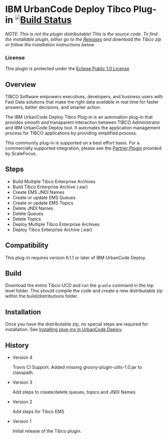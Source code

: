 # IBM UrbanCode Deploy Tibco Plug-in [![Build Status](https://travis-ci.org/IBM-UrbanCode/Tibco-UCD.svg?branch=master)](https://travis-ci.org/IBM-UrbanCode/Tibco-UCD)


*NOTE: This is not the plugin distributable! This is the source code. To find the
installable plugin, either go to the [Releases](https://github.com/IBM-UrbanCode/Tibco-UCD/releases)
and download the Tibco zip or follow the installation instructions below.*

### License
This plugin is protected under the [Eclipse Public 1.0 License](http://www.eclipse.org/legal/epl-v10.html)

## Overview

TIBCO Software empowers executives, developers, and business users with Fast Data solutions that make the right data available in real time for faster answers, better decisions, and smarter action.

The IBM UrbanCode Deploy Tibco Plug-in is an automation plug-in that provides smooth and transparent interaction between TIBCO Administrator and IBM UrbanCode Deploy tool. It automates the application management process for TIBCO applications by providing simplified process.

This community plug-in is supported on a best effort basis. For a commercially supported integration, please see the [Partner Plugin](https://developer.ibm.com/urbancode/plugin/tibco/) provided by ScaleFocus.

## Steps

* Build Multiple Tibco Enterprise Archives
* Build Tibco Enterprise Archive (.ear)
* Create EMS JNDI Names
* Create or update EMS Queues
* Create or update EMS Topics
* Delete JNDI Names
* Delete Queues
* Delete Topics
* Deploy Multiple Tibco Enterprise Archives
* Deploy Tibco Enterprise Archive (.ear)

## Compatibility
This plug-in requires version 6.1.1 or later of IBM UrbanCode Deploy.

## Build
Download the entire Tibco-UCD and run the `gradle` command in the top level folder.
This should compile the code and create a new distributable zip within the build/distributions folder.

## Installation
Once you have the distributable zip, no special steps are required for installation.
See [Installing plug-ins in UrbanCode Deploy](https://developer.ibm.com/urbancode/docs/installing-plugins-ucd/#ucd).

## History
* Version 4

    Travis CI Support.
    Added missing groovy-plugin-utils-1.0.jar to classpath.

* Version 3

    Add steps to create/delete queues, topics and JNDI Names

* Version 2

    Add steps for Tibco EMS

* Version 1

    Initial release of the Tibco plugin.
